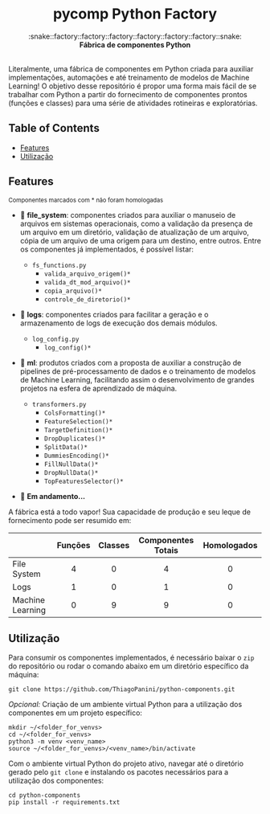 <h1 align="center">pycomp Python Factory</h1>

<div align="center">
  :snake::factory::factory::factory::factory::factory::factory::snake:
</div>
<div align="center">
  <strong>Fábrica de componentes Python</strong>
</div>

<br />

Literalmente, uma fábrica de componentes em Python criada para auxiliar implementações, automações e até treinamento de modelos de Machine Learning! O objetivo desse repositório é propor uma forma mais fácil de se trabalhar com Python a partir do fornecimento de componentes prontos (funções e classes) para uma série de atividades rotineiras e exploratórias.

## Table of Contents
- [Features](#features)
- [Utilização](#utilização)

## Features
<sub>Componentes marcados com * não foram homologadas
- :file_folder: __file_system__: componentes criados para auxiliar o manuseio de arquivos em sistemas operacionais, como a validação da presença de um arquivo em um diretório, validação de atualização de um arquivo, cópia de um arquivo de uma origem para um destino, entre outros. Entre os componentes já implementados, é possível listar:
  - `fs_functions.py`
    - `valida_arquivo_origem()*`
    - `valida_dt_mod_arquivo()*`
    - `copia_arquivo()*`
    - `controle_de_diretorio()*`
  
- :pencil: __logs__: componentes criados para facilitar a geração e o armazenamento de logs de execução dos demais módulos.
  - `log_config.py`
    - `log_config()*`
  
- :robot: __ml__: produtos criados com a proposta de auxiliar a construção de pipelines de pré-processamento de dados e o treinamento de modelos de Machine Learning, facilitando assim o desenvolvimento de grandes projetos na esfera de aprendizado de máquina.
  - `transformers.py`
    - `ColsFormatting()*`
    - `FeatureSelection()*`
    - `TargetDefinition()*`
    - `DropDuplicates()*`
    - `SplitData()*`
    - `DummiesEncoding()*`
    - `FillNullData()*`
    - `DropNullData()*`
    - `TopFeaturesSelector()*`
  
- :thought_balloon: __Em andamento...__

A fábrica está a todo vapor! Sua capacidade de produção e seu leque de fornecimento pode ser resumido em:

|                            | Funções           | Classes         | Componentes Totais | Homologados  |
| -------------------------- | :---------------: | :-------------: | :-------------: | :-------------: |
| File System                |         4         |        0        |        4        |        0        |
| Logs                       |         1         |        0        |        1        |        0        |
| Machine Learning           |         0         |        9        |        9        |        0        |


## Utilização

Para consumir os componentes implementados, é necessário baixar o `zip` do repositório ou rodar o comando abaixo em um diretório específico da máquina:
```
git clone https://github.com/ThiagoPanini/python-components.git
```

_Opcional:_ Criação de um ambiente virtual Python para a utilização dos componentes em um projeto específico:
```
mkdir ~/<folder_for_venvs>
cd ~/<folder_for_venvs>
python3 -m venv <venv_name>
source ~/<folder_for_venvs>/<venv_name>/bin/activate
```

Com o ambiente virtual Python do projeto ativo, navegar até o diretório gerado pelo `git clone` e instalando os pacotes necessários para a utilização dos componentes:
```
cd python-components
pip install -r requirements.txt
```
